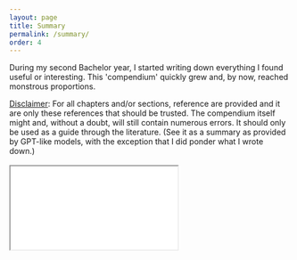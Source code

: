 ```yaml
---
layout: page
title: Summary
permalink: /summary/
order: 4
---
```


During my second Bachelor year, I started writing down everything I found useful or interesting. This 'compendium' quickly grew and, by now, reached monstrous proportions.

<div class = "note">
    <u>Disclaimer</u>: For all chapters and/or sections, reference are provided and it are only these references that should be trusted. The compendium itself might and, without a doubt, will still contain numerous errors. It should only be used as a guide through the literature. (See it as a summary as provided by GPT-like models, with the exception that I did ponder what I wrote down.)
</div><br>

<iframe id = "PDF-viewer" src = "{{ site.baseurl }}/assets/main.pdf"></iframe>


